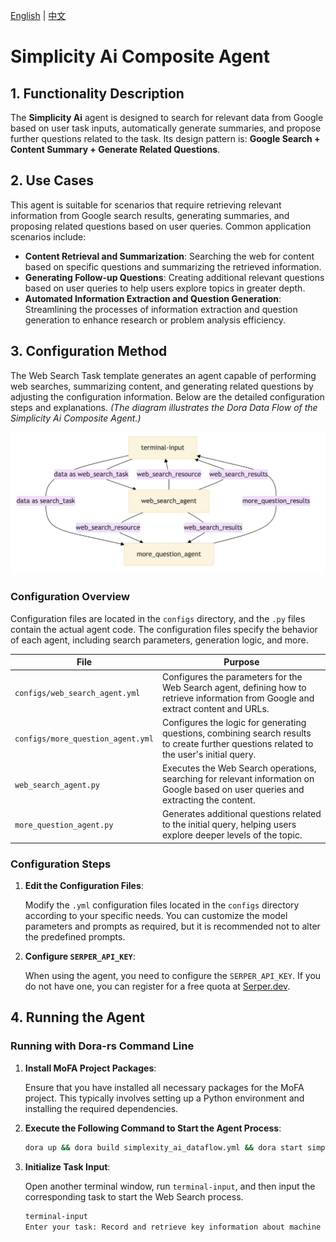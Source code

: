 [English](README.md) | [中文](README_cn.md)

# Simplicity Ai Composite Agent

## 1. Functionality Description

The **Simplicity Ai** agent is designed to search for relevant data from Google based on user task inputs, automatically generate summaries, and propose further questions related to the task. Its design pattern is: **Google Search + Content Summary + Generate Related Questions**.

## 2. Use Cases

This agent is suitable for scenarios that require retrieving relevant information from Google search results, generating summaries, and proposing related questions based on user queries. Common application scenarios include:

- **Content Retrieval and Summarization**: Searching the web for content based on specific questions and summarizing the retrieved information.
- **Generating Follow-up Questions**: Creating additional relevant questions based on user queries to help users explore topics in greater depth.
- **Automated Information Extraction and Question Generation**: Streamlining the processes of information extraction and question generation to enhance research or problem analysis efficiency.

## 3. Configuration Method

The Web Search Task template generates an agent capable of performing web searches, summarizing content, and generating related questions by adjusting the configuration information. Below are the detailed configuration steps and explanations. *(The diagram illustrates the Dora Data Flow of the Simplicity Ai Composite Agent.)*

![image-20241003210034719](images/mermaid.png)

### Configuration Overview

Configuration files are located in the `configs` directory, and the `.py` files contain the actual agent code. The configuration files specify the behavior of each agent, including search parameters, generation logic, and more.

| **File**                        | **Purpose**                                                                 |
| ------------------------------- | --------------------------------------------------------------------------- |
| `configs/web_search_agent.yml`  | Configures the parameters for the Web Search agent, defining how to retrieve information from Google and extract content and URLs. |
| `configs/more_question_agent.yml` | Configures the logic for generating questions, combining search results to create further questions related to the user's initial query. |
| `web_search_agent.py`           | Executes the Web Search operations, searching for relevant information on Google based on user queries and extracting the content. |
| `more_question_agent.py`        | Generates additional questions related to the initial query, helping users explore deeper levels of the topic. |

### Configuration Steps

1. **Edit the Configuration Files**:
   
   Modify the `.yml` configuration files located in the `configs` directory according to your specific needs. You can customize the model parameters and prompts as required, but it is recommended not to alter the predefined prompts.

2. **Configure `SERPER_API_KEY`**:
   
   When using the agent, you need to configure the `SERPER_API_KEY`. If you do not have one, you can register for a free quota at [Serper.dev](https://serper.dev/).

## 4. Running the Agent

### Running with Dora-rs Command Line

1. **Install MoFA Project Packages**:
   
   Ensure that you have installed all necessary packages for the MoFA project. This typically involves setting up a Python environment and installing the required dependencies.

2. **Execute the Following Command to Start the Agent Process**:
   
   ```bash
   dora up && dora build simplexity_ai_dataflow.yml && dora start simplexity_ai_dataflow.yml --attach
   ```

3. **Initialize Task Input**:
   
   Open another terminal window, run `terminal-input`, and then input the corresponding task to start the Web Search process.

   ```bash
   terminal-input
   Enter your task: Record and retrieve key information about machine learning
   ```

